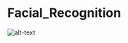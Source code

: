 # Facial_Recognition
![alt-text](https://github.com/nikhil2020/NYC_Project/blob/master/New_York_Calls_311.jpghttps://github.com/nikhil2020/Facial_Recognition/blob/master/facial_detection.jpg)

